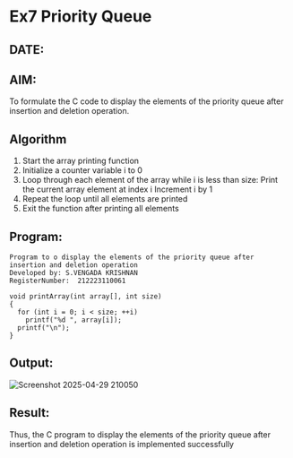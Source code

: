 # Ex7 Priority Queue
## DATE:
## AIM:
To formulate the C code to display the elements of the priority queue after insertion and deletion operation.

## Algorithm
1. Start the array printing function
2. Initialize a counter variable i to 0
3. Loop through each element of the array while i is less than size:
   Print the current array element at index i
   Increment i by 1
4.  Repeat the loop until all elements are printed
5.   Exit the function after printing all elements

## Program:
```
Program to o display the elements of the priority queue after insertion and deletion operation
Developed by: S.VENGADA KRISHNAN
RegisterNumber:  212223110061

void printArray(int array[], int size)
{
  for (int i = 0; i < size; ++i)
    printf("%d ", array[i]);
  printf("\n");
}
```

## Output:
![Screenshot 2025-04-29 210050](https://github.com/user-attachments/assets/3e1df628-18e5-4722-9956-a553caceed8b)




## Result:
Thus, the C program to display the elements of the priority queue after insertion and deletion operation is implemented successfully
